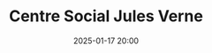 ---
date: 2025-01-17 20:00
title: Centre Social Jules Verne
address: La Parenthèse, 14 Bd Léo Lagrange, 37510 Ballan-Miré
image: /la-parenthese.jpg
---